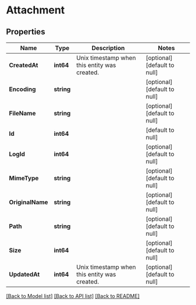 # Attachment

## Properties
Name | Type | Description | Notes
------------ | ------------- | ------------- | -------------
**CreatedAt** | **int64** | Unix timestamp when this entity was created. | [optional] [default to null]
**Encoding** | **string** |  | [optional] [default to null]
**FileName** | **string** |  | [optional] [default to null]
**Id** | **int64** |  | [default to null]
**LogId** | **int64** |  | [optional] [default to null]
**MimeType** | **string** |  | [optional] [default to null]
**OriginalName** | **string** |  | [optional] [default to null]
**Path** | **string** |  | [optional] [default to null]
**Size** | **int64** |  | [optional] [default to null]
**UpdatedAt** | **int64** | Unix timestamp when this entity was created. | [optional] [default to null]

[[Back to Model list]](../README.md#documentation-for-models) [[Back to API list]](../README.md#documentation-for-api-endpoints) [[Back to README]](../README.md)

